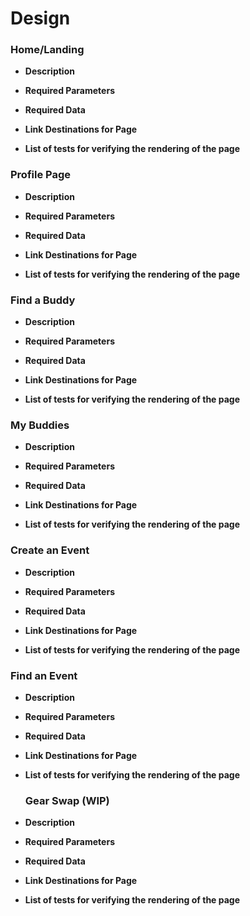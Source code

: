 # Design

### Home/Landing
* __Description__ 

* __Required Parameters__

* __Required Data__

* __Link Destinations for Page__

* __List of tests for verifying the rendering of the page__

### Profile Page
* __Description__ 

* __Required Parameters__

* __Required Data__

* __Link Destinations for Page__

* __List of tests for verifying the rendering of the page__

### Find a Buddy
* __Description__ 

* __Required Parameters__

* __Required Data__

* __Link Destinations for Page__

* __List of tests for verifying the rendering of the page__

### My Buddies
* __Description__ 

* __Required Parameters__

* __Required Data__

* __Link Destinations for Page__

* __List of tests for verifying the rendering of the page__

### Create an Event
* __Description__ 

* __Required Parameters__

* __Required Data__

* __Link Destinations for Page__

* __List of tests for verifying the rendering of the page__

### Find an Event
* __Description__ 

* __Required Parameters__

* __Required Data__

* __Link Destinations for Page__

* __List of tests for verifying the rendering of the page__

  ### Gear Swap (WIP)
* __Description__ 

* __Required Parameters__

* __Required Data__

* __Link Destinations for Page__

* __List of tests for verifying the rendering of the page__


